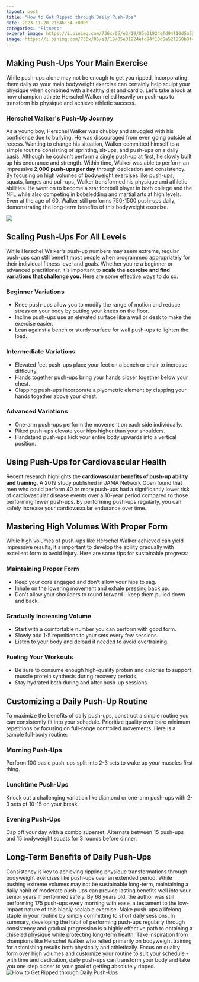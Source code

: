 ```yaml
---
layout: post
title: "How to Get Ripped through Daily Push-Ups"
date: 2023-11-20 21:46:54 +0000
categories: "Fitness"
excerpt_image: https://i.pinimg.com/736x/05/e3/19/05e31924efd94f10d5a521258b0f4509.jpg
image: https://i.pinimg.com/736x/05/e3/19/05e31924efd94f10d5a521258b0f4509.jpg
---
```


## Making Push-Ups Your Main Exercise
While push-ups alone may not be enough to get you ripped, incorporating them daily as your main bodyweight exercise can certainly help sculpt your physique when combined with a healthy diet and cardio. Let's take a look at how champion athlete Herschel Walker relied heavily on push-ups to transform his physique and achieve athletic success.
### Herschel Walker's Push-Up Journey
As a young boy, Herschel Walker was chubby and struggled with his confidence due to bullying. He was discouraged from even going outside at recess. Wanting to change his situation, Walker committed himself to a simple routine consisting of sprinting, sit-ups, and push-ups on a daily basis. Although he couldn't perform a single push-up at first, he slowly built up his endurance and strength. Within time, Walker was able to perform an impressive **2,000 push-ups per day** through dedication and consistency. 
By focusing on high volumes of bodyweight exercises like push-ups, squats, lunges and pull-ups, Walker transformed his physique and athletic abilities. He went on to become a star football player in both college and the NFL while also competing in bobsledding and martial arts at high levels. Even at the age of 60, Walker still performs 750-1500 push-ups daily, demonstrating the long-term benefits of this bodyweight exercise.

![](https://i.ytimg.com/vi/-N9G2LxfX_g/maxresdefault.jpg)
## Scaling Push-Ups For All Levels
While Herschel Walker's push-up numbers may seem extreme, regular push-ups can still benefit most people when programmed appropriately for their individual fitness level and goals. Whether you're a beginner or advanced practitioner, it's important to **scale the exercise and find variations that challenge you.** Here are some effective ways to do so:
### Beginner Variations
- Knee push-ups allow you to modify the range of motion and reduce stress on your body by putting your knees on the floor. 
- Incline push-ups use an elevated surface like a wall or desk to make the exercise easier.
- Lean against a bench or sturdy surface for wall push-ups to lighten the load.
### Intermediate Variations 
- Elevated feet push-ups place your feet on a bench or chair to increase difficulty.
- Hands together push-ups bring your hands closer together below your chest.
- Clapping push-ups incorporate a plyometric element by clapping your hands together above your chest.
### Advanced Variations
- One-arm push-ups perform the movement on each side individually. 
- Piked push-ups elevate your hips higher than your shoulders.
- Handstand push-ups kick your entire body upwards into a vertical position.
## Using Push-Ups for Cardiovascular Health
Recent research highlights the **cardiovascular benefits of push-up ability and training.** A 2019 study published in JAMA Network Open found that men who could perform 40 or more push-ups had a significantly lower risk of cardiovascular disease events over a 10-year period compared to those performing fewer push-ups. By performing push-ups regularly, you can safely increase your cardiovascular endurance over time.
## Mastering High Volumes With Proper Form
While high volumes of push-ups like Herschel Walker achieved can yield impressive results, it's important to develop the ability gradually with excellent form to avoid injury. Here are some tips for sustainable progress:
### Maintaining Proper Form
- Keep your core engaged and don't allow your hips to sag.
- Inhale on the lowering movement and exhale pressing back up.
- Don't allow your shoulders to round forward - keep them pulled down and back.
### Gradually Increasing Volume 
- Start with a comfortable number you can perform with good form.
- Slowly add 1-5 repetitions to your sets every few sessions.  
- Listen to your body and deload if needed to avoid overtraining.
### Fueling Your Workouts
- Be sure to consume enough high-quality protein and calories to support muscle protein synthesis during recovery periods.
- Stay hydrated both during and after push-up sessions.
## Customizing a Daily Push-Up Routine
To maximize the benefits of daily push-ups, construct a simple routine you can consistently fit into your schedule. Prioritize quality over bare minimum repetitions by focusing on full-range controlled movements. Here is a sample full-body routine:
### Morning Push-Ups 
Perform 100 basic push-ups split into 2-3 sets to wake up your muscles first thing. 
### Lunchtime Push-Ups
Knock out a challenging variation like diamond or one-arm push-ups with 2-3 sets of 10-15 on your break.
### Evening Push-Ups  
Cap off your day with a combo superset. Alternate between 15 push-ups and 15 bodyweight squats for 3 rounds before dinner.
## Long-Term Benefits of Daily Push-Ups
Consistency is key to achieving rippling physique transformations through bodyweight exercises like push-ups over an extended period. While pushing extreme volumes may not be sustainable long-term, maintaining a daily habit of moderate push-ups can provide lasting benefits well into your senior years if performed safely. By 68 years old, the author was still performing 175 push-ups every morning with ease, a testament to the low-impact nature of this highly scalable exercise. Make push-ups a lifelong staple in your routine by simply committing to short daily sessions.
In summary, developing the habit of performing push-ups regularly through consistency and gradual progression is a highly effective path to obtaining a chiseled physique while protecting long-term health. Take inspiration from champions like Herschel Walker who relied primarily on bodyweight training for astonishing results both physically and athletically. Focus on quality form over high volumes and customize your routine to suit your schedule - with time and dedication, daily push-ups can transform your body and take you one step closer to your goal of getting absolutely ripped.
![How to Get Ripped through Daily Push-Ups](https://i.pinimg.com/736x/05/e3/19/05e31924efd94f10d5a521258b0f4509.jpg)
